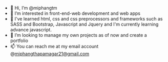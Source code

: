 - 👋 Hi, I’m @miphangtm
- 👀 I’m interested in front-end-web development and web apps
- 🌱 I've learned html, css and css preprocessors and frameworks such as SASS and Bootstrap, Javascript and Jquery and I'm currently learning advance javascript.
- 💞️ I’m looking to manage my own projects as of now and create a portfolio
- 📫 You can reach me at my email account @miphangthapamagar21@gmail.com

<!---
miphangtm/miphangtm is a ✨ special ✨ repository because its `README.md` (this file) appears on your GitHub profile.
You can click the Preview link to take a look at your changes.
--->

